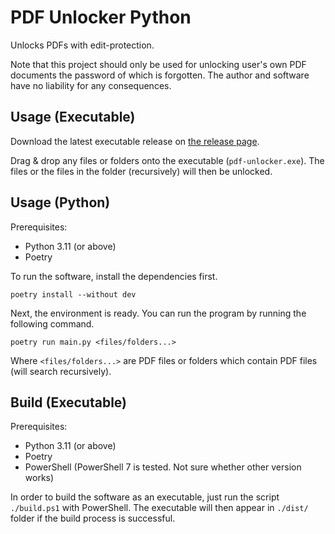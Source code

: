 # PDF Unlocker Python

Unlocks PDFs with edit-protection.

Note that this project should only be used for unlocking user's own PDF documents the password of which is forgotten.
The author and software have no liability for any consequences.

## Usage (Executable)

Download the latest executable release
on [the release page](https://github.com/FlandiaYingman/pdf-unlocker-py/releases).

Drag & drop any files or folders onto the executable (`pdf-unlocker.exe`). The files or the files in the folder
(recursively) will then be unlocked.

## Usage (Python)

Prerequisites:

- Python 3.11 (or above)
- Poetry

To run the software, install the dependencies first.

```shell
poetry install --without dev
```

Next, the environment is ready. You can run the program by running the following command.

```shell
poetry run main.py <files/folders...>
```

Where `<files/folders...>` are PDF files or folders which contain PDF files (will search recursively).

## Build (Executable)

Prerequisites:

- Python 3.11 (or above)
- Poetry
- PowerShell (PowerShell 7 is tested. Not sure whether other version works)

In order to build the software as an executable, just run the script `./build.ps1` with PowerShell. The executable will
then appear in `./dist/` folder if the build process is successful.